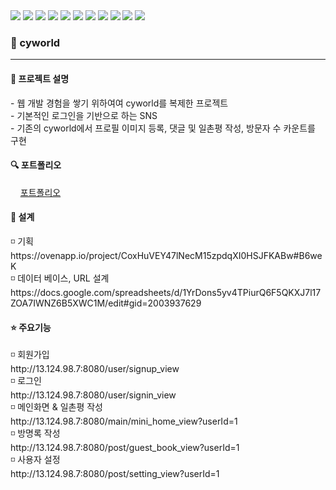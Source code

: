<div class="d-flex">
  <img src="https://img.shields.io/badge/Java-007396?style=flat-square&logo=Java&logoColor=white"/>
  <img src="https://img.shields.io/badge/HTML5-E34F26?style=flat-square&logo=HTML5&logoColor=white"/>
  <img src="https://img.shields.io/badge/Jquery-0769AD?style=flat-square&logo=Jquery&logoColor=white"/>
  <img src="https://img.shields.io/badge/JavaScript-F7DF1E?style=flat-square&logo=JavaScript&logoColor=white"/>
  <img src="https://img.shields.io/badge/CSS3-1572B6?style=flat-square&logo=CSS3&logoColor=white"/>
  <img src="https://img.shields.io/badge/Spring-6DB33F?style=flat-square&logo=Spring&logoColor=white"/>
  <img src="https://img.shields.io/badge/Mysql-4479A1?style=flat-square&logo=Mysql&logoColor=white"/>
  <img src="https://img.shields.io/badge/AWS-232F3E?style=flat-square&logo=AWS&logoColor=white"/>
  <img src="https://img.shields.io/badge/Eclipse-2C2255?style=flat-square&logo=Eclipse&logoColor=white"/>
  <img src="https://img.shields.io/badge/Github-181717?style=flat-square&logo=Github&logoColor=white"/>
  <img src="https://img.shields.io/badge/Visual Studio Code-007ACC?style=flat-square&logo=Visual Studio Code&logoColor=white"/>
</div>

<h3>🌈 cyworld </h3>
<hr>
<h4> 📢 프로젝트 설명 </h4>  
- 웹 개발 경험을 쌓기 위하여여 cyworld를 복제한 프로젝트<br>
- 기본적인 로그인을 기반으로 하는 SNS <br>
- 기존의 cyworld에서 프로필 이미지 등록, 댓글 및 일촌평 작성, 방문자 수 카운트를 구현
<br>
<h4>🔍 포트폴리오 </h4>
&nbsp;&nbsp;&nbsp;&nbsp;<a href="#">포트폴리오</a>
<br>

<h4>🔨 설계 </h4>
◽ 기획 <br>
https://ovenapp.io/project/CoxHuVEY47lNecM15zpdqXI0HSJFKABw#B6weK <br>
◽ 데이터 베이스, URL 설계 <br>
https://docs.google.com/spreadsheets/d/1YrDons5yv4TPiurQ6F5QKXJ7l17ZOA7IWNZ6B5XWC1M/edit#gid=2003937629
<br>
<h4> ⭐ 주요기능 </h4>
◽ 회원가입 <br>
http://13.124.98.7:8080/user/signup_view <br>
◽ 로그인 <br> 
http://13.124.98.7:8080/user/signin_view <br>
◽ 메인화면 & 일촌평 작성 <br>
http://13.124.98.7:8080/main/mini_home_view?userId=1 <br>
◽ 방명록 작성 <br>
http://13.124.98.7:8080/post/guest_book_view?userId=1 <br>
◽ 사용자 설정 <br>
http://13.124.98.7:8080/post/setting_view?userId=1 <br>

  
  

  
  
  


